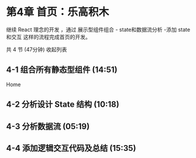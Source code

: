 # 第4章 首页：乐高积木
继续 React 理念的开发 ，通过 展示型组件组合 - state和数据流分析 -添加 state 和交互 这样的流程完成首页的开发。

共 4 节 (47分钟) 收起列表

## 4-1 组合所有静态型组件 (14:51)
Home

## 4-2 分析设计 State 结构 (10:18)

## 4-3 分析数据流 (05:19)

## 4-4 添加逻辑交互代码及总结 (15:35)
